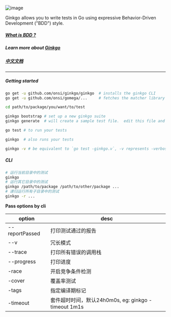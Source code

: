
![image](https://onsi.github.io/ginkgo/images/ginkgo.png)

Ginkgo allows you to write tests in Go using expressive Behavior-Driven Development ("BDD") style.

##### [What is BDD ?](https://zh.wikipedia.org/wiki/行为驱动开发)

##### Learn more about [Ginkgo](https://github.com/onsi/ginkgo)

##### [中文文档](https://blog.gmem.cc/ginkgo-study-note)

---

##### Getting started
```bash
go get -u github.com/onsi/ginkgo/ginkgo  # installs the ginkgo CLI
go get -u github.com/onsi/gomega/...     # fetches the matcher library

cd path/to/package/you/want/to/test

ginkgo bootstrap # set up a new ginkgo suite
ginkgo generate  # will create a sample test file.  edit this file and add your tests then...

go test # to run your tests

ginkgo  # also runs your tests

ginkgo -v # be equivalent to `go test -ginkgo.v`, -v represents -verbose 
```

##### CLI
```bash
# 运行当前目录中的测试
ginkgo
# 运行其它目录中的测试
ginkgo /path/to/package /path/to/other/package ...
# 递归运行所有子目录中的测试
ginkgo -r ...
```

**Pass options by cli**

option | desc
---|---
--reportPassed | 打印测试通过的报告
--v | 冗长模式
--trace | 打印所有错误的调用栈
--progress | 打印进度
-race | 开启竞争条件检测
-cover | 覆盖率测试
-tags | 指定编译期标记
-timeout | 套件超时时间，默认24h0m0s, eg: ginkgo -timeout 1m1s